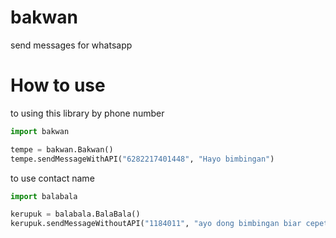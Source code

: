 # bakwan
send messages for whatsapp

# How to use
to using this library by phone number

```python
import bakwan

tempe = bakwan.Bakwan()
tempe.sendMessageWithAPI("6282217401448", "Hayo bimbingan")
```

to use contact name 

```python
import balabala

kerupuk = balabala.BalaBala()
kerupuk.sendMessageWithoutAPI("1184011", "ayo dong bimbingan biar cepet")
```


